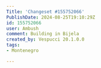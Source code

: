 ```yaml
---
Title: 'Changeset #155752066'
PublishDate: 2024-08-25T19:10:29Z
id: 155752066
user: Ambush
comment: Building in Bijela
created_by: Vespucci 20.1.0.0
tags:
- Montenegro

---
```

